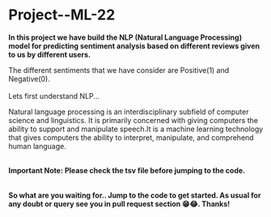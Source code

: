 # Project--ML-22

<table>
  
**In this project we have build the NLP (Natural Language Processing) model for predicting sentiment analysis based on different reviews given to us by different users.**

The different sentiments that we have consider are Positive(1) and Negative(0).<br></br>
Lets first understand NLP...

Natural language processing is an interdisciplinary subfield of computer science and linguistics. It is primarily concerned with giving computers the ability to support and manipulate speech.It is a machine learning technology that gives computers the ability to interpret, manipulate, and comprehend human language.<br></br>


**Important Note: Please check the tsv file before jumping to the code.**


  
</table>

**So what are you waiting for.. Jump to the code to get started. As usual for any doubt or query see you in pull request section 😁😂. Thanks!**
